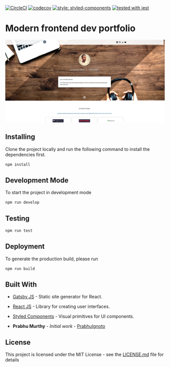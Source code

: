 [![CircleCI](https://circleci.com/gh/prabhuignoto/myportfolio.svg?style=shield)](https://circleci.com/gh/prabhuignoto/myportfolio)
[![codecov](https://codecov.io/gh/prabhuignoto/myportfolio/branch/master/graph/badge.svg)](https://codecov.io/gh/prabhuignoto/myportfolio)
[![style: styled-components](https://img.shields.io/badge/style-%F0%9F%92%85%20styled--components-orange.svg?colorB=daa357&colorA=db748e)](https://github.com/styled-components/styled-components)
[![tested with jest](https://img.shields.io/badge/tested_with-jest-99424f.svg)](https://github.com/facebook/jest)

# Modern frontend dev portfolio

![Website front](/src/assets/md-file-screenshot.jpg)

## Installing

Clone the project locally and run the following command to install the dependencies first.

```javascript
npm install
```

## Development Mode

To start the project in development mode

```javascript
npm run develop
```

## Testing

```javascript
npm run test
```

## Deployment

To generate the production build, please run

```javascript
npm run build
```

## Built With

* [Gatsby JS](https://www.gatsbyjs.org/) - Static site generator for React.
* [React JS](https://reactjs.org/) - Library for creating user interfaces.
* [Styled Components](https://www.styled-components.com/) - Visual primitives for UI components.

* **Prabhu Murthy** - *Initial work* - [PrabhuIgnoto](https://github.com/prabhuignoto)

## License

This project is licensed under the MIT License - see the [LICENSE.md](LICENSE.md) file for details
